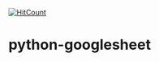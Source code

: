 [![HitCount](http://hits.dwyl.io/teamtact/https://github.com/teamtact/python-googlesheet.svg)](http://hits.dwyl.io/teamtact/https://github.com/teamtact/python-googlesheet)

# python-googlesheet

